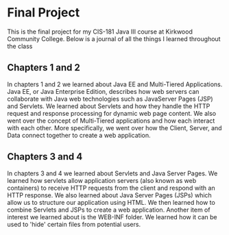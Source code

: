 # Final Project

This is the final project for my CIS-181 Java III course at Kirkwood Community College. Below is a 
journal of all the things I learned throughout the class

## Chapters 1 and 2

In chapters 1 and 2 we learned about Java EE and Multi-Tiered Applications.
Java EE, or Java Enterprise Edition, describes how web servers can collaborate
with Java web technologies such as JavaServer Pages (JSP) and Servlets.
We learned about Servlets and how they handle the HTTP request and response processing
for dynamic web page content. We also went over the concept of Multi-Tiered applications
and how each interact with each other. More specifically, we went over how the Client, Server, 
and Data connect together to create a web application.

## Chapters 3 and 4

In chapters 3 and 4 we learned about Servlets and Java Server Pages. We learned how servlets allow application servers 
(also known as web containers) to receive HTTP requests from the client and respond with an HTTP response.
We also learned about Java Server Pages (JSPs) which allow us to structure our application using
HTML. We then learned how to combine Servlets and JSPs to create a web application.
Another item of interest we learned about is the WEB-INF folder. We learned how it can be used to 'hide' certain files from
potential users.

